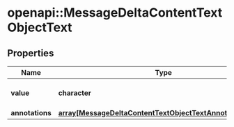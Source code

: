 # openapi::MessageDeltaContentTextObjectText


## Properties
Name | Type | Description | Notes
------------ | ------------- | ------------- | -------------
**value** | **character** | The data that makes up the text. | [optional] 
**annotations** | [**array[MessageDeltaContentTextObjectTextAnnotationsInner]**](MessageDeltaContentTextObject_text_annotations_inner.md) |  | [optional] 


